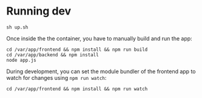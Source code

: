 # Running dev

    sh up.sh

Once inside the the container, you have to manually build and run the app:

    cd /var/app/frontend && npm install && npm run build
    cd /var/app/backend && npm install
    node app.js

During development, you can set the module bundler of the frontend app to watch for changes using `npm run watch`:

    cd /var/app/frontend && npm install && npm run watch
